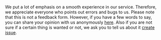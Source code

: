 We put a lot of emphasis on a smooth experience in our service. Therefore, we appreciate everyone who points out errors and bugs to us.
Please note that this is not a feedback form. However, if you have a few words to say, you can share your opinion with us anonymously [here](https://forms.gle/CuCYGob58aa8tQaM8).
Also if you are not sure if a certain thing is wanted or not, we ask you to tell us about it [create issue](https://github.com/dbleu/issues/issues/new).
